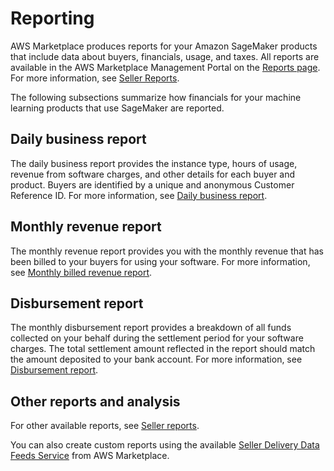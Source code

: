 # Reporting<a name="ml-reporting"></a>

 AWS Marketplace produces reports for your Amazon SageMaker products that include data about buyers, financials, usage, and taxes\. All reports are available in the AWS Marketplace Management Portal on the [Reports page](http://aws.amazon.com/marketplace/management/reports)\. For more information, see [Seller Reports](https://docs.aws.amazon.com/marketplace/latest/userguide/Reporting.html)\. 

 The following subsections summarize how financials for your machine learning products that use SageMaker are reported\. 

## Daily business report<a name="ml-daily-business-report"></a>

 The daily business report provides the instance type, hours of usage, revenue from software charges, and other details for each buyer and product\. Buyers are identified by a unique and anonymous Customer Reference ID\. For more information, see [Daily business report](https://docs.aws.amazon.com/marketplace/latest/userguide/daily-business-report.html)\. 

## Monthly revenue report<a name="ml-monthly-revenue-report"></a>

 The monthly revenue report provides you with the monthly revenue that has been billed to your buyers for using your software\. For more information, see [Monthly billed revenue report](https://docs.aws.amazon.com/marketplace/latest/userguide/monthly-billed-revenue-report.html)\. 

## Disbursement report<a name="ml-disbursement-report"></a>

 The monthly disbursement report provides a breakdown of all funds collected on your behalf during the settlement period for your software charges\. The total settlement amount reflected in the report should match the amount deposited to your bank account\. For more information, see [Disbursement report](https://docs.aws.amazon.com/marketplace/latest/userguide/monthly-disbursement-report.html)\. 

## Other reports and analysis<a name="ml-other-reports"></a>

 For other available reports, see [Seller reports](https://docs.aws.amazon.com/marketplace/latest/userguide/Reporting.html)\. 

You can also create custom reports using the available [Seller Delivery Data Feeds Service](data-feed-service.md) from AWS Marketplace\.